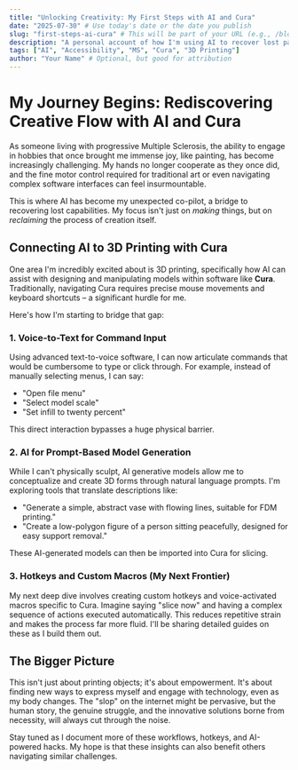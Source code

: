 ```yaml
---
title: "Unlocking Creativity: My First Steps with AI and Cura"
date: "2025-07-30" # Use today's date or the date you publish
slug: "first-steps-ai-cura" # This will be part of your URL (e.g., /blog/first-steps-ai-cura)
description: "A personal account of how I'm using AI to recover lost painting capabilities and interface with 3D printing software like Cura."
tags: ["AI", "Accessibility", "MS", "Cura", "3D Printing"]
author: "Your Name" # Optional, but good for attribution
---
```


# My Journey Begins: Rediscovering Creative Flow with AI and Cura

As someone living with progressive Multiple Sclerosis, the ability to engage in hobbies that once brought me immense joy, like painting, has become increasingly challenging. My hands no longer cooperate as they once did, and the fine motor control required for traditional art or even navigating complex software interfaces can feel insurmountable.

This is where AI has become my unexpected co-pilot, a bridge to recovering lost capabilities. My focus isn't just on _making_ things, but on _reclaiming_ the process of creation itself.

## Connecting AI to 3D Printing with Cura

One area I'm incredibly excited about is 3D printing, specifically how AI can assist with designing and manipulating models within software like **Cura**. Traditionally, navigating Cura requires precise mouse movements and keyboard shortcuts – a significant hurdle for me.

Here's how I'm starting to bridge that gap:

### 1. Voice-to-Text for Command Input

Using advanced text-to-voice software, I can now articulate commands that would be cumbersome to type or click through. For example, instead of manually selecting menus, I can say:

- "Open file menu"
- "Select model scale"
- "Set infill to twenty percent"

This direct interaction bypasses a huge physical barrier.

### 2. AI for Prompt-Based Model Generation

While I can't physically sculpt, AI generative models allow me to conceptualize and create 3D forms through natural language prompts. I'm exploring tools that translate descriptions like:

- "Generate a simple, abstract vase with flowing lines, suitable for FDM printing."
- "Create a low-polygon figure of a person sitting peacefully, designed for easy support removal."

These AI-generated models can then be imported into Cura for slicing.

### 3. Hotkeys and Custom Macros (My Next Frontier)

My next deep dive involves creating custom hotkeys and voice-activated macros specific to Cura. Imagine saying "slice now" and having a complex sequence of actions executed automatically. This reduces repetitive strain and makes the process far more fluid. I'll be sharing detailed guides on these as I build them out.

## The Bigger Picture

This isn't just about printing objects; it's about empowerment. It's about finding new ways to express myself and engage with technology, even as my body changes. The "slop" on the internet might be pervasive, but the human story, the genuine struggle, and the innovative solutions borne from necessity, will always cut through the noise.

Stay tuned as I document more of these workflows, hotkeys, and AI-powered hacks. My hope is that these insights can also benefit others navigating similar challenges.
